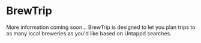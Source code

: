 # BrewTrip

More information coming soon... BrewTrip is designed to let you plan trips to as many local breweries as you'd like based on Untappd searches. 